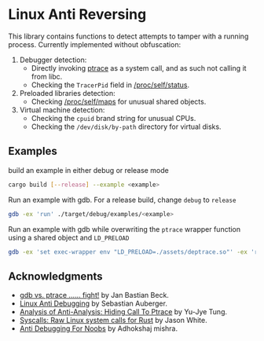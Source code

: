 # Linux Anti Reversing

This library contains functions to detect attempts to tamper with a running process. Currently implemented without obfuscation:
1. Debugger detection:
    - Directly invoking [ptrace](https://man7.org/linux/man-pages/man2/ptrace.2.html) as a system call, and as such not calling it from libc.
    - Checking the `TracerPid` field in [/proc/self/status](https://man7.org/linux/man-pages/man5/proc_pid_status.5.html).
2. Preloaded libraries detection:
    - Checking [/proc/self/maps](https://man7.org/linux/man-pages/man5/proc_pid_maps.5.html) for unusual shared objects.
3. Virtual machine detection:
    - Checking the `cpuid` brand string for unusual CPUs.
    - Checking the `/dev/disk/by-path` directory for virtual disks. 


## Examples
build an example in either debug or release mode
```bash
cargo build [--release] --example <example>
```

Run an example with gdb. For a release build, change `debug` to `release`
```bash
gdb -ex 'run' ./target/debug/examples/<example>
```

Run an example with gdb while overwriting the `ptrace` wrapper function using a shared object and `LD_PRELOAD`
```bash
gdb -ex 'set exec-wrapper env "LD_PRELOAD=./assets/deptrace.so"' -ex 'run' ./target/debug/examples/<example>
```

## Acknowledgments
- [gdb vs. ptrace ...... fight!](https://sites.google.com/site/janbeck/cybersecurity-and-reverse-engineering-fun/gdb-vs-ptrace-fight) by Jan Bastian Beck.
- [Linux Anti Debugging](https://seblau.github.io/posts/linux-anti-debugging) by Sebastian Auberger.
- [Analysis of Anti-Analysis: Hiding Call To Ptrace](https://github.com/yellowbyte/analysis-of-anti-analysis/blob/develop/research/hiding_call_to_ptrace/hiding_call_to_ptrace.md) by Yu-Jye Tung.
- [Syscalls: Raw Linux system calls for Rust](https://github.com/jasonwhite/syscalls) by Jason White.
- [Anti Debugging For Noobs](https://web.archive.org/web/20201205023553/https://adhokshajmishraonline.in/anti-debugging-for-noobs.html) by Adhokshaj mishra.